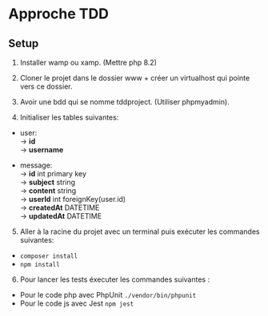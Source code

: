 # Approche TDD

## Setup

1. Installer wamp ou xamp. (Mettre php 8.2)

2. Cloner le projet dans le dossier www + créer un virtualhost qui pointe vers ce dossier.

3. Avoir une bdd qui se nomme tddproject. (Utiliser phpmyadmin).

4. Initialiser les tables suivantes:
  - user: <br>
    -> **id** <br>
    -> **username** <br>
    
  - message: <br>
    -> **id** int primary key <br>
    -> **subject** string <br>
    -> **content** string <br>
    -> **userId** int foreignKey(user.id) <br>
    -> **createdAt** DATETIME <br>
    -> **updatedAt** DATETIME <br>
    
5. Aller à la racine du projet avec un terminal puis exécuter les commandes suivantes: 
  - ```composer install``` <br>
  - ```npm install``` <br>

6. Pour lancer les tests éxecuter les commandes suivantes :
  - Pour le code php avec PhpUnit ```./vendor/bin/phpunit``` <br>
  - Pour le code js avec Jest ```npm jest```
